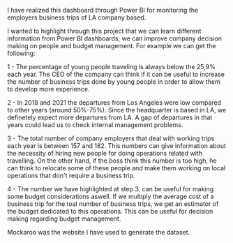 I have realized this dashboard through Power BI for monitoring the employers business trips of LA company based.

I wanted to highlight through this project that we can learn different information from Power BI dashboards; we can improve company decision making on people and budget management. For example we can get the following:

1 - The percentage of young people traveling is always below the 25,9% each year. The CEO of the company can think if it can be useful to increase the number of business trips done by young people in order to allow them to develop more experience.

2 - In 2018 and 2021 the departures from Los Angeles were low compared to other years (around 50%-75%). Since the headquarter is based in LA, we definetely expect more departures from LA. A gap of departures in that years could lead us to check internal management problems.

3 - The total number of company employers that deal with working trips each year is between 157 and 182. This numbers can give information about the necessity of hiring new people for doing operations related with travelling. On the other hand, if the boss think this number is too high, he can think to relocate some of these people and make them working on local operations that don't require a business trip.  

4 - The number we have highlighted at step 3, can be useful for making some budget considerations aswell. If we multiply the average cost of a business trip for the toal number of business trips, we get an estimator of the budget dedicated to this operations. This can be useful for decision making regarding budget management.

Mockaroo was the website I have used to generate the dataset.
